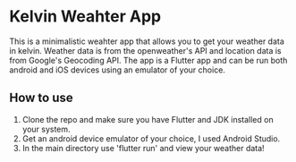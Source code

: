 # Kelvin Weahter App
This is a minimalistic weahter app that allows you to get your weather data in kelvin. Weather data is from the openweather's API and location data is from Google's Geocoding API. The app is a Flutter app and can be run both android and iOS devices using an emulator of your choice.
## How to use
1. Clone the repo and make sure you have Flutter and JDK installed on your system.
2. Get an android device emulator of your choice, I used Android Studio.
3. In the main directory use 'flutter run' and view your weather data!
